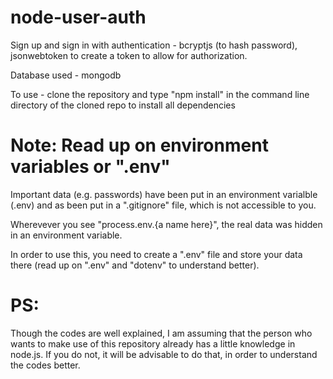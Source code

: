 # node-user-auth
Sign up and sign in with authentication - bcryptjs (to hash password), jsonwebtoken to create a token to allow for authorization.

Database used - mongodb

To use - clone the repository and type "npm install" in the command line directory of the cloned repo to install all dependencies

# Note: Read up on environment variables or ".env"

Important data (e.g. passwords) have been put in an environment varialble (.env) and as been put in a ".gitignore" file, which is not accessible to you.

Wherevever you see "process.env.{a name here}", the real data was hidden in an environment variable.

In order to use this, you need to create a ".env" file and store your data there (read up on ".env" and "dotenv" to understand better).

# PS: 
Though the codes are well explained, I am assuming that the person who wants to make use of this repository already has a little knowledge in node.js. If you do not, it will be advisable to do that, in order to understand the codes better. 

